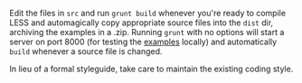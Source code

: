 Edit the files in `src` and run `grunt build` whenever you're ready to compile LESS and automagically copy 
appropriate source files into the `dist` dir, archiving the examples in a .zip. Running `grunt` with no options 
will start a server on port 8000 (for testing the 
[examples](https://github.com/cfpb/cf-grid/tree/master/src/examples) locally) and automatically `build` 
whenever a source file is changed.

In lieu of a formal styleguide, take care to maintain the existing coding style.
